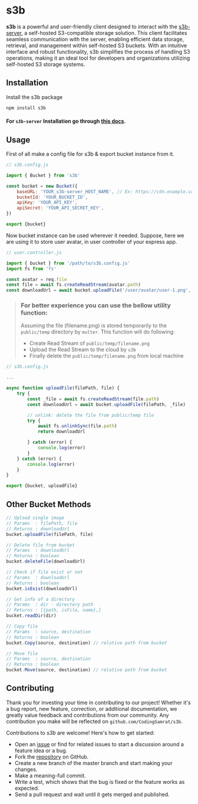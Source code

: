 # s3b
**s3b** is a powerful and user-friendly client designed to interact with the [s3b-server](https://github.com/codingsamrat/s3b-server), a self-hosted S3-compatible storage solution. This client facilitates seamless communication with the server, enabling efficient data storage, retrieval, and management within self-hosted S3 buckets. With an intuitive interface and robust functionality, s3b simplifies the process of handling S3 operations, making it an ideal tool for developers and organizations utilizing self-hosted S3 storage systems.


## Installation
Install the s3b package 
``` bash
npm install s3b
```
#### For `s3b-server` Installation go through [this docs](https://github.com/codingsamrat/s3b). 


## Usage
First of all make a config file for s3b & export bucket instance from it.
``` javascript
// s3b.config.js

import { Bucket } from 's3b'

const bucket = new Bucket({
    baseURL: 'YOUR_s3b-server_HOST_NAME', // Ex: https://cdn.example.com
    bucketId: 'YOUR_BUCKET_ID',
    apiKey: 'YOUR_API_KEY',
    apiSecret: 'YOUR_API_SECRET_KEY',
})

export {bucket}
```

Now bucket instance can be used wherever it needed. Suppose, here we are using it to store user avatar, in user controller of your express app. 
``` javascript
// user.controller.js

import { bucket } from '/path/to/s3b.config.js'
import fs from 'fs'

const avatar = req.file
const file = await fs.createReadStream(avatar.path)
const downloadUrl = await bucket.uploadFile('/user/avatar/user-1.png', file)
```

> ### For better experience you can use the bellow utility function:
> Assuming the file (filename.png) is stored temporarily to the `public/temp` directory by `multer`. This function will do following:
> * Create Read Stream of `public/temp/filename.png`
> * Upload the Read Stream to the cloud by `s3b`
> * Finally delete the `public/temp/filename.png` from local machine

``` javascript
// s3b.config.js

...

async function uploadFile(filePath, file) {
    try {
        const _file = await fs.createReadStream(file.path)
        const downloadUrl = await bucket.uploadFile(filePath, _file)

        // unlink: delete the file from public/temp file
        try {
            await fs.unlinkSync(file.path)
            return downloadUrl

        } catch (error) {
            console.log(error)
        }
    } catch (error) {
        console.log(error)
    }
}

export {bucket, uploadFile}
```



## Other Bucket Methods

``` javascript
// Upload single image
// Params  : filePath, file
// Returns : downloadUrl
bucket.uploadFile(filePath, file)

// Delete file from bucket
// Params  : downloadUrl
// Returns : boolean
bucket.deleteFile(downloadUrl)

// Check if file exist or not
// Params  : downloadUrl
// Returns : boolean
bucket.isExist(downloadUrl)

// Get info of a directory
// Params  : dir - directory path
// Returns : [{path, isFile, name},]
bucket.readDir(dir)

// Copy file
// Params  : source, destination 
// Returns : boolean
bucket.Copy(source, destination) // relative path from bucket

// Move file
// Params  : source, destination
// Returns : boolean
bucket.Move(source, destination) // relative path from bucket
```






## Contributing
Thank you for investing your time in contributing to our project! Whether it's a bug report, new feature, correction, or additional documentation, we greatly value feedback and contributions from our community. Any contribution you make will be reflected on `github.com/CodingSamrat/s3b`.

Contributions to _s3b_ are welcome! Here's how to get started:

- Open an [issue](https://github.com/CodingSamrat/s3b/issues) or find for related issues to start a discussion around a feature idea or a bug.
- Fork the [repository](https://github.com/CodingSamrat/s3b) on GitHub.
- Create a new branch of the master branch and start making your changes.
- Make a meaning-full commit.
- Write a test, which shows that the bug is fixed or the feature works as expected.
- Send a pull request and wait until it gets merged and published.
